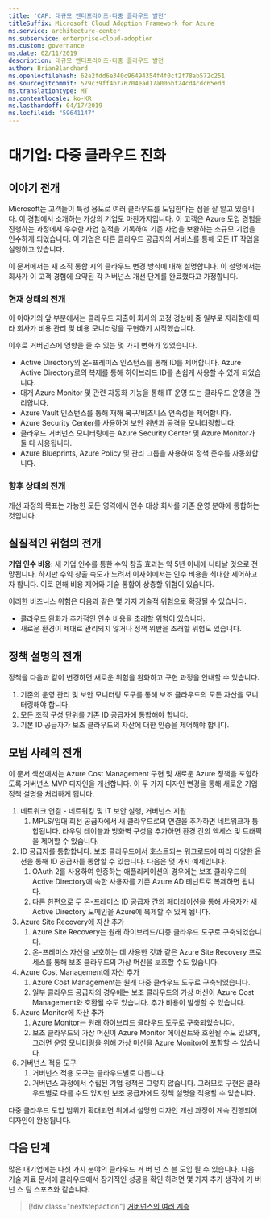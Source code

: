 ```yaml
---
title: 'CAF: 대규모 엔터프라이즈-다중 클라우드 발전'
titleSuffix: Microsoft Cloud Adoption Framework for Azure
ms.service: architecture-center
ms.subservice: enterprise-cloud-adoption
ms.custom: governance
ms.date: 02/11/2019
description: 대규모 엔터프라이즈-다중 클라우드 발전
author: BrianBlanchard
ms.openlocfilehash: 62a2fdd6e340c96494354f4f0cf2f78ab572c251
ms.sourcegitcommit: 579c39ff4b776704ead17a006bf24cd4cdc65edd
ms.translationtype: MT
ms.contentlocale: ko-KR
ms.lasthandoff: 04/17/2019
ms.locfileid: "59641147"
---
```

# <a name="large-enterprise-multi-cloud-evolution"></a>대기업: 다중 클라우드 진화

## <a name="evolution-of-the-narrative"></a>이야기 전개

Microsoft는 고객들이 특정 용도로 여러 클라우드를 도입한다는 점을 잘 알고 있습니다. 이 경험에서 소개하는 가상의 기업도 마찬가지입니다. 이 고객은 Azure 도입 경험을 진행하는 과정에서 우수한 사업 실적을 기록하여 기존 사업을 보완하는 소규모 기업을 인수하게 되었습니다. 이 기업은 다른 클라우드 공급자의 서비스를 통해 모든 IT 작업을 실행하고 있습니다.

이 문서에서는 새 조직 통합 시의 클라우드 변경 방식에 대해 설명합니다. 이 설명에서는 회사가 이 고객 경험에 요약된 각 거버넌스 개선 단계를 완료했다고 가정합니다.

### <a name="evolution-of-the-current-state"></a>현재 상태의 전개

이 이야기의 앞 부분에서는 클라우드 지출이 회사의 고정 경상비 중 일부로 자리함에 따라 회사가 비용 관리 및 비용 모니터링을 구현하기 시작했습니다.

이후로 거버넌스에 영향을 줄 수 있는 몇 가지 변화가 있었습니다.

- Active Directory의 온-프레미스 인스턴스를 통해 ID를 제어합니다. Azure Active Directory로의 복제를 통해 하이브리드 ID를 손쉽게 사용할 수 있게 되었습니다.
- 대개 Azure Monitor 및 관련 자동화 기능을 통해 IT 운영 또는 클라우드 운영을 관리합니다.
- Azure Vault 인스턴스를 통해 재해 복구/비즈니스 연속성을 제어합니다.
- Azure Security Center를 사용하여 보안 위반과 공격을 모니터링합니다.
- 클라우드 거버넌스 모니터링에는 Azure Security Center 및 Azure Monitor가 둘 다 사용됩니다.
- Azure Blueprints, Azure Policy 및 관리 그룹을 사용하여 정책 준수를 자동화합니다.

### <a name="evolution-of-the-future-state"></a>향후 상태의 전개

개선 과정의 목표는 가능한 모든 영역에서 인수 대상 회사를 기존 운영 분야에 통합하는 것입니다.

## <a name="evolution-of-tangible-risks"></a>실질적인 위험의 전개

**기업 인수 비용**: 새 기업 인수를 통한 수익 창출 효과는 약 5년 이내에 나타날 것으로 전망됩니다. 하지만 수익 창출 속도가 느려서 이사회에서는 인수 비용을 최대한 제어하고자 합니다. 이로 인해 비용 제어와 기술 통합이 상충할 위험이 있습니다.

이러한 비즈니스 위험은 다음과 같은 몇 가지 기술적 위험으로 확장될 수 있습니다.

- 클라우드 완화가 추가적인 인수 비용을 초래할 위험이 있습니다.
- 새로운 환경이 제대로 관리되지 않거나 정책 위반을 초래할 위험도 있습니다.

## <a name="evolution-of-the-policy-statements"></a>정책 설명의 전개

정책을 다음과 같이 변경하면 새로운 위험을 완화하고 구현 과정을 안내할 수 있습니다.

1. 기존의 운영 관리 및 보안 모니터링 도구를 통해 보조 클라우드의 모든 자산을 모니터링해야 합니다.
2. 모든 조직 구성 단위를 기존 ID 공급자에 통합해야 합니다.
3. 기본 ID 공급자가 보조 클라우드의 자산에 대한 인증을 제어해야 합니다.

## <a name="evolution-of-the-best-practices"></a>모범 사례의 전개

이 문서 섹션에서는 Azure Cost Management 구현 및 새로운 Azure 정책을 포함하도록 거버넌스 MVP 디자인을 개선합니다. 이 두 가지 디자인 변경을 통해 새로운 기업 정책 설명을 처리하게 됩니다.

1. 네트워크 연결 - 네트워킹 및 IT 보안 실행, 거버넌스 지원
    1. MPLS/임대 회선 공급자에서 새 클라우드로의 연결을 추가하면 네트워크가 통합됩니다. 라우팅 테이블과 방화벽 구성을 추가하면 환경 간의 액세스 및 트래픽을 제어할 수 있습니다.
2. ID 공급자를 통합합니다. 보조 클라우드에서 호스트되는 워크로드에 따라 다양한 옵션을 통해 ID 공급자를 통합할 수 있습니다. 다음은 몇 가지 예제입니다.
    1. OAuth 2를 사용하여 인증하는 애플리케이션의 경우에는 보조 클라우드의 Active Directory에 속한 사용자를 기존 Azure AD 테넌트로 복제하면 됩니다.
    2. 다른 한편으로 두 온-프레미스 ID 공급자 간의 페더레이션을 통해 사용자가 새 Active Directory 도메인을 Azure에 복제할 수 있게 됩니다.
3. Azure Site Recovery에 자산 추가
    1. Azure Site Recovery는 원래 하이브리드/다중 클라우드 도구로 구축되었습니다.
    2. 온-프레미스 자산을 보호하는 데 사용한 것과 같은 Azure Site Recovery 프로세스를 통해 보조 클라우드의 가상 머신을 보호할 수도 있습니다.
4. Azure Cost Management에 자산 추가
    1. Azure Cost Management는 원래 다중 클라우드 도구로 구축되었습니다.
    2. 일부 클라우드 공급자의 경우에는 보조 클라우드의 가상 머신이 Azure Cost Management와 호환될 수도 있습니다. 추가 비용이 발생할 수 있습니다.
5. Azure Monitor에 자산 추가
    1. Azure Monitor는 원래 하이브리드 클라우드 도구로 구축되었습니다.
    2. 보조 클라우드의 가상 머신이 Azure Monitor 에이전트와 호환될 수도 있으며, 그러면 운영 모니터링을 위해 가상 머신을 Azure Monitor에 포함할 수 있습니다.
6. 거버넌스 적용 도구
    1. 거버넌스 적용 도구는 클라우드별로 다릅니다.
    2. 거버넌스 과정에서 수립된 기업 정책은 그렇지 않습니다. 그러므로 구현은 클라우드별로 다를 수도 있지만 보조 공급자에도 정책 설명을 적용할 수 있습니다.

다중 클라우드 도입 범위가 확대되면 위에서 설명한 디자인 개선 과정이 계속 진행되어 디자인이 완성됩니다.

## <a name="next-steps"></a>다음 단계

많은 대기업에는 다섯 가지 분야의 클라우드 거 버 넌 스 블 도입 될 수 있습니다. 다음 기술 자료 문서에 클라우드에서 장기적인 성공을 확인 하려면 몇 가지 추가 생각에 거 버 넌 스 팀 스포츠와 같습니다.

> [!div class="nextstepaction"]
> [거버넌스의 여러 계층](./multiple-layers-of-governance.md)
